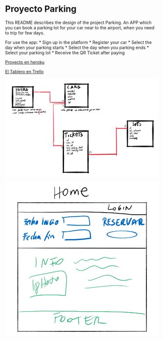 # Proyecto Parking

This README describes the design of the project Parking.
An APP which you can book a parking lot for your car near to the airport, when you need to trip for few days.

For use the app:
    * Sign up in the platform
    * Register your car
    * Select the day when your parking starts
    * Select the day when you parking ends
    * Select your parking lot
    * Receive the QR Ticket after paying

[Proyecto en heroku](https://guarded-retreat-42723.herokuapp.com/)

[El Tablero en Trello](https://github.com/robertonavarrete/parking)


![alt text](/modelo_logico_parking.png "Logo Modelo Lógico")

![alt text](/home_design.png "El bosquejo de mi home")


